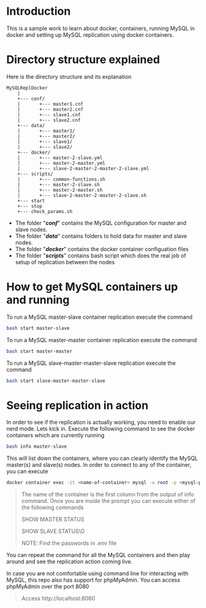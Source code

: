 # Introduction

This is a sample work to learn about docker, containers, running MySQL in docker and setting up MySQL
replication using docker containers.

# Directory structure explained
Here is the directory structure and its explanation

    MySQLReplDocker
        |
        +--- conf/
        |       +--- master1.cnf
        |       +--- master2.cnf
        |       +--- slave1.cnf
        |       +--- slave2.cnf
        +--- data/
        |       +--- master1/
        |       +--- master2/
        |       +--- slave1/
        |       +--- slave2/
        +--- docker/
        |       +--- master-2-slave.yml
        |       +--- master-2-master.yml
        |       +--- slave-2-master-2-master-2-slave.yml
        +--- scripts/
        |       +--- common-functions.sh
        |       +--- master-2-slave.sh
        |       +--- master-2-master.sh
        |       +--- slave-2-master-2-master-2-slave.sh
        +--- start
        +--- stop
        +--- check_params.sh


* The folder "___conf___" contains the MySQL configuration for master and slave nodes.
* The folder "___data___" contains folders to hold data for master and slave nodes.
* The folder "___docker___" contains the docker container configuation files
* The folder "___scripts___" contains bash script which does the real job of setup of replication between the nodes

# How to get MySQL containers up and running
To run a MySQL master-slave container replication execute the command
```sh
bash start master-slave
```
To run a MySQL master-master container replication execute the command
```sh
bash start master-master
```
To run a MySQL slave-master-master-slave replication execute the command
```sh
bash start slave-master-master-slave
```

# Seeing replication in action
In order to see if the replication is actually working, you need to enable our nerd mode. Lets kick in. Execute the following command to see the docker containers which are currently running
```sh
bash info master-slave
```
This will list down the containers, where you can clearly identify the MySQL master(s) and slave(s) nodes. In order to connect to any of the container, you can execute
```sh
docker container exec -it <name-of-container> mysql -u root -p <mysql-password>
```
> The name of the container is the first column from the output of info command. Once you are inside the prompt you can execute either of the following commands
>
> SHOW MASTER STATUS
>
> SHOW SLAVE STATUS\G
>
> NOTE: Find the passwords in .env file

You can repeat the command for all the MySQL containers and then play around and see the replication action coming live.

In case you are not comfortable using command line for interacting with MySQL, this repo also has support for phpMyAdmin.
You can access phpMyAdmin over the port 8080

> Access http://localhost:8080
